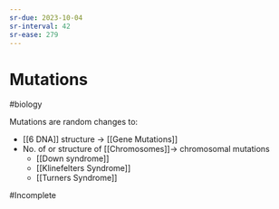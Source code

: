 ```yaml
---
sr-due: 2023-10-04
sr-interval: 42
sr-ease: 279
---
```

# Mutations
#biology 

Mutations are random changes to:
- [[6 DNA]] structure -> [[Gene Mutations]]
- No. of or structure of [[Chromosomes]]-> chromosomal mutations 
	- [[Down syndrome]]
	- [[Klinefelters Syndrome]]
	- [[Turners Syndrome]]

#Incomplete 